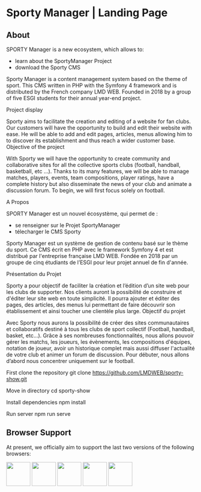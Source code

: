 <h1 id="browser-support">Sporty Manager | Landing Page</h1>

<h2 id="browser-support">About</h2>

SPORTY Manager is a new ecosystem, which allows to:
 - learn about the SportyManager Project
 - download the Sporty CMS


Sporty Manager is a content management system based on the theme of sport. This CMS written in PHP with the Symfony 4 framework and is distributed by the French company LMD WEB.
Founded in 2018 by a group of five ESGI students for their annual year-end project.

Project display

Sporty aims to facilitate the creation and editing of a website for fan clubs.
Our customers will have the opportunity to build and edit their website with ease.
He will be able to add and edit pages, articles, menus allowing him to
to discover its establishment and thus reach a wider customer base.
Objective of the project

With Sporty we will have the opportunity to create community and collaborative sites for all the collective sports clubs (football, handball, basketball, etc ...).
Thanks to its many features, we will be able to manage matches, players, events, team compositions, player ratings,
have a complete history but also disseminate the news of your club and animate a discussion forum. To begin,
we will first focus solely on football.


A Propos

SPORTY Manager est un nouvel écosystème, qui permet de  :
 - se renseigner sur le Projet SportyManager
 - télecharger le CMS Sporty


Sporty Manager est un système de gestion de contenu basé sur le thème du sport. Ce CMS écrit en PHP avec le framework Symfony 4 et est distribué par l'entreprise française LMD WEB.
Fondée en 2018 par un groupe de cinq étudiants de l’ESGI pour leur projet annuel de fin d'année.

Présentation du Projet

Sporty a pour objectif de faciliter la création et l’édition d’un site web pour les clubs de supporter.
Nos clients auront la possibilité de construire et d'éditer leur site web en toute simplicité.
Il pourra ajouter et éditer des pages, des articles, des menus lui permettant
de faire découvrir son établissement et ainsi toucher une clientèle plus large.
Objectif du projet

Avec Sporty nous aurons la possibilité de créer des sites communautaires et collaboratifs destiné à tous les clubs de sport collectif (Football, handball, basket, etc…).
Grâce à ses nombreuses fonctionnalités, nous allons pouvoir gérer les matchs, les joueurs, les évènements, les compositions d'équipes, notation de joueur,
avoir un historique complet mais aussi diffuser l'actualité de votre club et animer un forum de discussion. Pour débuter,
nous allons d’abord nous concentrer uniquement sur le football.


First clone the repository
git clone https://github.com/LMDWEB/sporty-show.git

Move in directory
cd sporty-show

Install dependencies
npm install

Run server
npm run serve

<h2 id="browser-support">Browser Support</h2>

<p>At present, we officially aim to support the last two versions of the following browsers:</p>

<p><img src="https://s3.amazonaws.com/creativetim_bucket/github/browser/chrome.png" width="64" height="64" />
<img src="https://s3.amazonaws.com/creativetim_bucket/github/browser/firefox.png" width="64" height="64" />
<img src="https://s3.amazonaws.com/creativetim_bucket/github/browser/edge.png" width="64" height="64" />
<img src="https://s3.amazonaws.com/creativetim_bucket/github/browser/safari.png" width="64" height="64" />
<img src="https://s3.amazonaws.com/creativetim_bucket/github/browser/opera.png" width="64" height="64" /></p>

